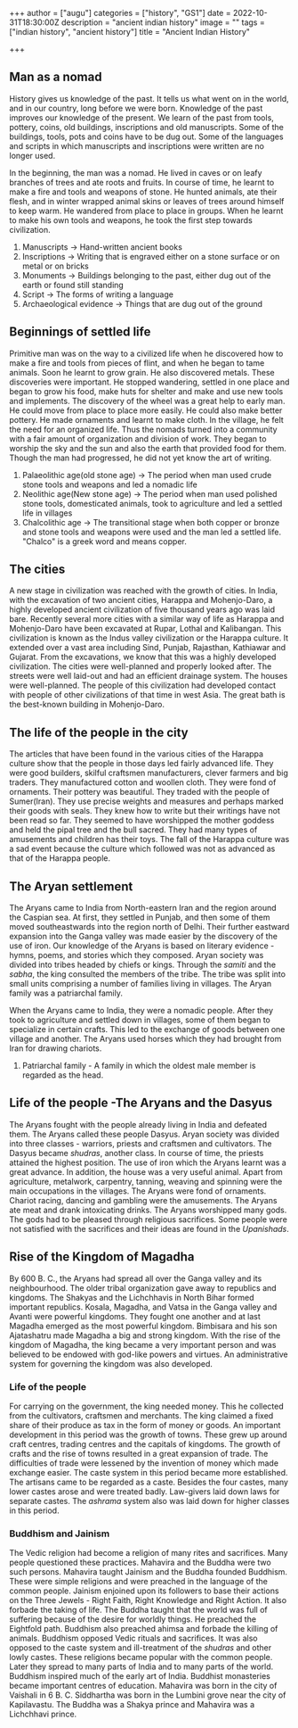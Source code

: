 +++
author = ["augu"]
categories = ["history", "GS1"]
date = 2022-10-31T18:30:00Z
description = "ancient indian history"
image = ""
tags = ["indian history", "ancient history"]
title = "Ancient Indian History"

+++
## Man as a nomad

History gives us knowledge of the past. It tells us what went on in the world, and in our country, long before we were born. Knowledge of the past improves our knowledge of the present. We learn of the past from tools, pottery, coins, old buildings, inscriptions and old manuscripts. Some of the buildings, tools, pots and coins have to be dug out. Some of the languages and scripts in which manuscripts and inscriptions were written are no longer used.

In the beginning, the man was a nomad. He lived in caves or on leafy branches of trees and ate roots and fruits. In course of time, he learnt to make a fire and tools and weapons of stone. He hunted animals, ate their flesh, and in winter wrapped animal skins or leaves of trees around himself to keep warm. He wandered from place to place in groups. When he learnt to make his own tools and weapons, he took the first step towards civilization.

1. Manuscripts -> Hand-written ancient books
2. Inscriptions -> Writing that is engraved either on a stone surface or on metal or on bricks
3. Monuments -> Buildings belonging to the past, either dug out of the earth or found still standing
4. Script -> The forms of writing a language
5. Archaeological evidence -> Things that are dug out of the ground

## Beginnings of settled life

Primitive man was on the way to a civilized life when he discovered how to make a fire and tools from pieces of flint, and when he began to tame animals. Soon he learnt to grow grain. He also discovered metals. These discoveries were important. He stopped wandering, settled in one place and began to grow his food, make huts for shelter and make and use new tools and implements. The discovery of the wheel was a great help to early man. He could move from place to place more easily. He could also make better pottery. He made ornaments and learnt to make cloth. In the village, he felt the need for an organized life. Thus the nomads turned into a community with a fair amount of organization and division of work. They began to worship the sky and the sun and also the earth that provided food for them. Though the man had progressed, he did not yet know the art of writing.

1. Palaeolithic age(old stone age) -> The period when man used crude stone tools and weapons and led a nomadic life
2. Neolithic age(New stone age) -> The period when man used polished stone tools, domesticated animals, took to agriculture and led a settled life in villages
3. Chalcolithic age -> The transitional stage when both copper or bronze and stone tools and weapons were used and the man led a settled life. "Chalco" is a greek word and means copper.

## The cities

A new stage in civilization was reached with the growth of cities. In India, with the excavation of two ancient cities, Harappa and Mohenjo-Daro, a highly developed ancient civilization of five thousand years ago was laid bare. Recently several more cities with a similar way of life as Harappa and Mohenjo-Daro have been excavated at Rupar, Lothal and Kalibangan. This civilization is known as the Indus valley civilization or the Harappa culture. It extended over a vast area including Sind, Punjab, Rajasthan, Kathiawar and Gujarat. From the excavations, we know that this was a highly developed civilization. The cities were well-planned and properly looked after. The streets were well laid-out and had an efficient drainage system. The houses were well-planned. The people of this civilization had developed contact with people of other civilizations of that time in west Asia. The great bath is the best-known building in Mohenjo-Daro.

## The life of the people in the city

The articles that have been found in the various cities of the Harappa culture show that the people in those days led fairly advanced life. They were good builders, skilful craftsmen manufacturers, clever farmers and big traders. They manufactured cotton and woollen cloth. They were fond of ornaments. Their pottery was beautiful. They traded with the people of Sumer(Iran). They use precise weights and measures and perhaps marked their goods with seals. They knew how to write but their writings have not been read so far. They seemed to have worshipped the mother goddess and held the pipal tree and the bull sacred. They had many types of amusements and children has their toys. The fall of the Harappa culture was a sad event because the culture which followed was not as advanced as that of the Harappa people.

## The Aryan settlement

The Aryans came to India from North-eastern Iran and the region around the Caspian sea. At first, they settled in Punjab, and then some of them moved southeastwards into the region north of Delhi. Their further eastward expansion into the Ganga valley was made easier by the discovery of the use of iron. Our knowledge of the Aryans is based on literary evidence - hymns, poems, and stories which they composed. Aryan society was divided into tribes headed by chiefs or kings. Through the _samiti_ and the _sabha_, the king consulted the members of the tribe. The tribe was split into small units comprising a number of families living in villages. The Aryan family was a patriarchal family.

When the Aryans came to India, they were a nomadic people. After they took to agriculture and settled down in villages, some of them began to specialize in certain crafts. This led to the exchange of goods between one village and another. The Aryans used horses which they had brought from Iran for drawing chariots.

1. Patriarchal family - A family in which the oldest male member is regarded as the head.

## Life of the people -The Aryans and the Dasyus

The Aryans fought with the people already living in India and defeated them. The Aryans called these people Dasyus. Aryan society was divided into three classes - warriors, priests and craftsmen and cultivators. The Dasyus became _shudras_, another class. In course of time, the priests attained the highest position. The use of iron which the Aryans learnt was a great advance. In addition, the house was a very useful animal. Apart from agriculture, metalwork, carpentry, tanning, weaving and spinning were the main occupations in the villages. The Aryans were fond of ornaments. Chariot racing, dancing and gambling were the amusements. The Aryans ate meat and drank intoxicating drinks. The Aryans worshipped many gods. The gods had to be pleased through religious sacrifices.  Some people were not satisfied with the sacrifices and their ideas are found in the _Upanishads_.

## Rise of the Kingdom of Magadha

By 600 B. C., the Aryans had spread all over the Ganga valley and its neighbourhood. The older tribal organization gave away to republics and kingdoms. The Shakyas and the Lichchhavis in North Bihar formed important republics. Kosala, Magadha, and Vatsa in the Ganga valley and Avanti were powerful kingdoms. They fought one another and at last Magadha emerged as the most powerful kingdom. Bimbisara and his son Ajatashatru made Magadha a big and strong kingdom. With the rise of the kingdom of Magadha, the king became a very important person and was believed to be endowed with god-like powers and virtues. An administrative system for governing the kingdom was also developed.

### Life of the people

For carrying on the government, the king needed money. This he collected from the cultivators, craftsmen and merchants. The king claimed a fixed share of their produce as tax in the form of money or goods. An important development in this period was the growth of towns. These grew up around craft centres, trading centres and the capitals of kingdoms. The growth of crafts and the rise of towns resulted in a great expansion of trade. The difficulties of trade were lessened by the invention of money which made exchange easier. The caste system in this period became more established. The artisans came to be regarded as a caste. Besides the four castes, many lower castes arose and were treated badly. Law-givers laid down laws for separate castes. The _ashrama_ system also was laid down for higher classes in this period.

### Buddhism and Jainism

The Vedic religion had become a religion of many rites and sacrifices. Many people questioned these practices. Mahavira and the Buddha were two such persons. Mahavira taught Jainism and the Buddha founded Buddhism. These were simple religions and were preached in the language of the common people. Jainism enjoined upon its followers to base their actions on the Three Jewels - Right Faith, Right Knowledge and Right Action. It also forbade the taking of life. The Buddha taught that the world was full of suffering because of the desire for worldly things. He preached the Eightfold path. Buddhism also preached ahimsa and forbade the killing of animals. Buddhism opposed Vedic rituals and sacrifices. It was also opposed to the caste system and ill-treatment of the _shudras_ and other lowly castes. These religions became popular with the common people. Later they spread to many parts of India and to many parts of the world. Buddhism inspired much of the early art of India. Buddhist monasteries became important centres of education. Mahavira was born in the city of Vaishali in 6 B. C. Siddhartha was born in the Lumbini grove near the city of Kapilavastu. The Buddha was a Shakya prince and Mahavira was a Lichchhavi prince.